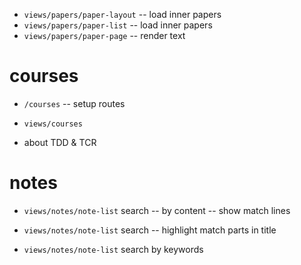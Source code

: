 - `views/papers/paper-layout` -- load inner papers
- `views/papers/paper-list` -- load inner papers
- `views/papers/paper-page` -- render text

# courses

- `/courses` -- setup routes

- `views/courses`

- about TDD & TCR

# notes

- `views/notes/note-list` search -- by content -- show match lines
- `views/notes/note-list` search -- highlight match parts in title

- `views/notes/note-list` search by keywords
